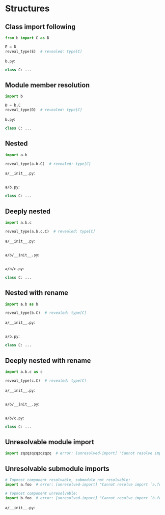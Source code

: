 # Structures

## Class import following

```py
from b import C as D

E = D
reveal_type(E)  # revealed: type[C]
```

`b.py`:

```py
class C: ...
```

## Module member resolution

```py
import b

D = b.C
reveal_type(D)  # revealed: type[C]
```

`b.py`:

```py
class C: ...
```

## Nested

```py
import a.b

reveal_type(a.b.C)  # revealed: type[C]
```

`a/__init__.py`:

```py
```

`a/b.py`:

```py
class C: ...
```

## Deeply nested

```py
import a.b.c

reveal_type(a.b.c.C)  # revealed: type[C]
```

`a/__init__.py`:

```py
```

`a/b/__init__.py`:

```py
```

`a/b/c.py`:

```py
class C: ...
```

## Nested with rename

```py
import a.b as b

reveal_type(b.C)  # revealed: type[C]
```

`a/__init__.py`:

```py
```

`a/b.py`:

```py
class C: ...
```

## Deeply nested with rename

```py
import a.b.c as c

reveal_type(c.C)  # revealed: type[C]
```

`a/__init__.py`:

```py
```

`a/b/__init__.py`:

```py
```

`a/b/c.py`:

```py
class C: ...
```

## Unresolvable module import

<!-- snapshot-diagnostics -->

```py
import zqzqzqzqzqzqzq  # error: [unresolved-import] "Cannot resolve import `zqzqzqzqzqzqzq`"
```

## Unresolvable submodule imports

<!-- snapshot-diagnostics -->

```py
# Topmost component resolvable, submodule not resolvable:
import a.foo  # error: [unresolved-import] "Cannot resolve import `a.foo`"

# Topmost component unresolvable:
import b.foo  # error: [unresolved-import] "Cannot resolve import `b.foo`"
```

`a/__init__.py`:

```py
```
